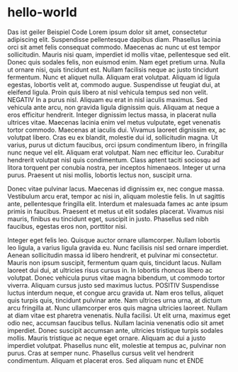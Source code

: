 # hello-world
Das ist geiler Beispiel Code
Lorem ipsum dolor sit amet, consectetur adipiscing elit. Suspendisse pellentesque dapibus diam. Phasellus lacinia orci sit amet felis consequat commodo. Maecenas ac nunc ut est tempor sollicitudin. Mauris nisi quam, imperdiet id mollis vitae, pellentesque sed elit. Donec quis sodales felis, non euismod enim. Nam eget pretium urna. Nulla ut ornare nisi, quis tincidunt est. Nullam facilisis neque ac justo tincidunt fermentum. Nunc et aliquet nulla. Aliquam erat volutpat. Aliquam id ligula egestas, lobortis velit at, commodo augue. Suspendisse ut feugiat dui, at eleifend ligula. Proin quis libero at nisl vehicula tempus sed non velit.
NEGATIV
In a purus nisl. Aliquam eu erat in nisl iaculis maximus. Sed vehicula ante arcu, non gravida ligula dignissim quis. Aliquam at neque a eros efficitur hendrerit. Integer dignissim lectus massa, in placerat nulla ultrices vitae. Maecenas lacinia enim vel metus vulputate, eget venenatis tortor commodo. Maecenas at iaculis dui. Vivamus laoreet dignissim ex, ac volutpat libero. Cras eu ex blandit, molestie dui id, sollicitudin magna. Ut varius, purus ut dictum faucibus, orci ipsum condimentum libero, in fringilla nunc neque vel elit. Aliquam erat volutpat. Nam nec efficitur leo. Curabitur hendrerit volutpat nisl quis condimentum. Class aptent taciti sociosqu ad litora torquent per conubia nostra, per inceptos himenaeos. Integer ut urna purus. Praesent ut nisi mollis, lobortis lectus non, suscipit urna.

Donec vitae pulvinar lacus. Maecenas id dignissim ex, nec congue massa. Vestibulum arcu erat, tempor ac nisi in, aliquam molestie felis. In ut sagittis ante, pellentesque fringilla elit. Interdum et malesuada fames ac ante ipsum primis in faucibus. Praesent et metus ut elit sodales placerat. Vivamus nisi mauris, finibus eu tincidunt eget, suscipit in justo. Phasellus sed nibh faucibus, egestas eros non, porttitor nisi.

Integer eget felis leo. Quisque auctor ornare ullamcorper. Nullam lobortis leo ligula, a varius ligula gravida eu. Nunc facilisis nisl sed ornare imperdiet. Aenean sollicitudin massa id libero hendrerit, et pulvinar mi consectetur. Mauris non ipsum suscipit, fermentum quam quis, tincidunt lacus. Nullam laoreet dui dui, at ultricies risus cursus in. In lobortis rhoncus libero ac volutpat. Donec vehicula purus vitae magna bibendum, ut commodo tortor viverra. Aliquam cursus justo sed maximus luctus.
POSITIV
Suspendisse luctus interdum neque, et congue arcu gravida ut. Nam eros tellus, aliquet quis turpis quis, tincidunt pulvinar ante. Nam ultrices urna urna, at dictum arcu fringilla at. Nunc ullamcorper eros quis magna ultricies laoreet. Nullam at diam vitae est pharetra venenatis. Nulla facilisi. Ut elit urna, maximus eget odio nec, accumsan faucibus tellus. Nullam lacinia venenatis odio sit amet imperdiet. Donec suscipit accumsan ante, ultricies tristique turpis sodales mollis. Mauris tristique ac neque eget ornare. Aliquam ac dui a justo imperdiet volutpat. Phasellus nunc elit, molestie at tempus ac, pulvinar non purus. Cras at semper nunc. Phasellus cursus velit vel hendrerit condimentum. Aliquam et placerat eros. Sed aliquam nunc et 
ENDE
